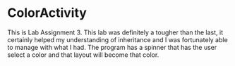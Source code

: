 # ColorActivity

This is Lab Assignment 3. This lab was definitely a tougher than the last, it certainly helped
my understanding of inheritance and I was fortunately able to manage with what I had. The program 
has a spinner that has the user select a color and that layout will become that color.


